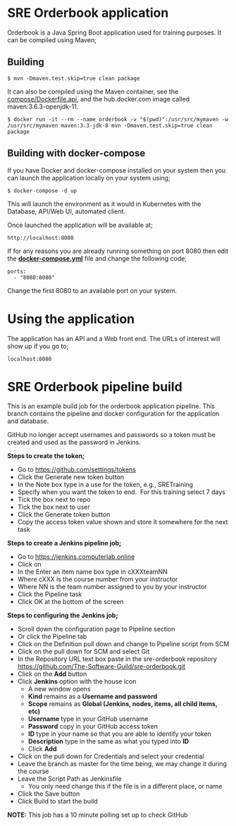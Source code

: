 # SRE Orderbook application

Orderbook is a Java Spring Boot application used for training purposes.  It can be compiled using Maven;  

## Building

```
$ mvn -Dmaven.test.skip=true clean package
```

It can also be compiled using the Maven container, see the [compose/Dockerfile.api](compose/Dockerfile.api), and the hub.docker.com image called maven:3.6.3-openjdk-11.

```
$ docker run -it --rm --name orderbook -v "$(pwd)":/usr/src/mymaven -w /usr/src/mymaven maven:3.3-jdk-8 mvn -Dmaven.test.skip=true clean package
```

## Building with docker-compose

If you have Docker and docker-compose installed on your system then you can launch the application locally on your system using;

```
$ docker-compose -d up
```

This will launch the environment as it would in Kubernetes with the Database, API/Web UI, automated client.

Once launched the application will be available at;

```
http://localhost:8080
```

If for any reasons you are already running something on port 8080 then edit the [**docker-compose.yml**](docker-compose.yml) file and change the following code;

```
ports:
  - "8080:8080"
```

Change the first 8080 to an available port on your system.

# Using the application

The application has an API and a Web front end.  The URLs of interest will show up if you go to;

```
localhost:8080
```

# SRE Orderbook pipeline build

This is an example build job for the orderbook application pipeline.  This branch contains the pipeline and docker configuration for the application and database.

GitHub no longer accept usernames and passwords so a token must be created and used as the password in Jenkins.

**Steps to create the token;**
* Go to https://github.com/settings/tokens
* Click the Generate new token button
* In the Note box type in a use for the token, e.g., SRETraining
* Specify when you want the token to end.  For this training select 7 days
* Tick the box next to repo
* Tick the box next to user
* Click the Generate token button
* Copy the access token value shown and store it somewhere for the next task

**Steps to create a Jenkins pipeline job;**
* Go to https://jenkins.computerlab.online
* Click on
* In the Enter an item name box type in cXXXteamNN
* Where cXXX is the course number from your instructor
* Where NN is the team number assigned to you by your instructor
* Click the Pipeline task
* Click OK at the bottom of the screen

**Steps to configuring the Jenkins job;**
* Scroll down the configuration page to Pipeline section
* Or click the Pipeline tab
* Click on the Definition pull down and change to Pipeline script from SCM
* Click on the pull down for SCM and select Git
* In the Repository URL text box paste in the sre-orderbook repository
https://github.com/The-Software-Guild/sre-orderbook.git
* Click on the **Add** button
* Click  **Jenkins** option with the house icon
  * A new window opens
  * **Kind** remains as a **Username and password**
  * **Scope** remains as **Global (Jenkins, nodes, items, all child items, etc)**
  * **Username** type in your GitHub username
  * **Password** copy in your GitHub access token
  * **ID** type in your name so that you are able to identify your token
  * **Description** type in the same as what you typed into **ID**
  * Click **Add**
* Click on the pull down for Credentials and select your credential
* Leave the branch as master for the time being, we may change it during the course
* Leave the Script Path as Jenkinsfile
  - You only need change this if the file is in a different place, or name
* Click the Save button
* Click Build to start the build

**NOTE:** This job has a 10 minute polling set up to check GitHub
